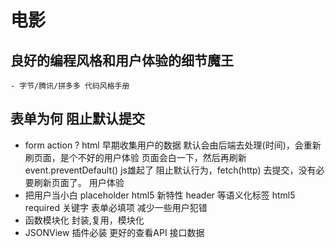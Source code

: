 # 电影

## 良好的编程风格和用户体验的细节魔王
    - 字节/腾讯/拼多多 代码风格手册

## 表单为何 阻止默认提交
- form action ?
  html 早期收集用户的数据 默认会由后端去处理(时间)，会重新刷页面，是个不好的用户体验
  页面会白一下，然后再刷新
  event.preventDefault() js雄起了 阻止默认行为，fetch(http) 去提交，没有必要刷新页面了。
  用户体验
- 把用户当小白
  placeholder html5 新特性
  header 等语义化标签 html5
  required 关键字 表单必填项 减少一些用户犯错
- 函数模块化 
  封装,复用，模块化
- JSONView 插件必装 更好的查看API 接口数据








  

